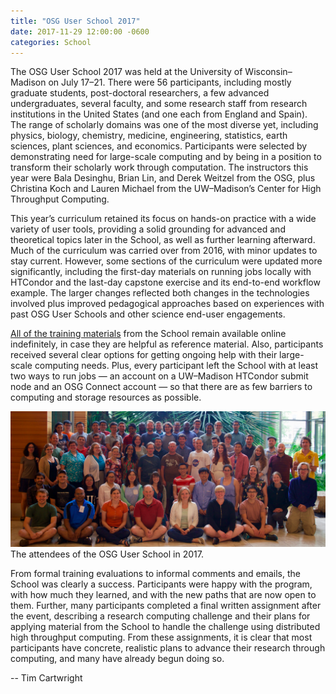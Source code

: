 ```yaml
---
title: "OSG User School 2017"
date: 2017-11-29 12:00:00 -0600
categories: School
---
```


The OSG User School 2017 was held at the University of Wisconsin–Madison on July 17–21.
There were 56 participants, including mostly graduate students, post-doctoral researchers,
a few advanced undergraduates, several faculty, and some research staff from research
institutions in the United States (and one each from England and Spain). The range of
scholarly domains was one of the most diverse yet, including physics, biology, chemistry,
medicine, engineering, statistics, earth sciences, plant sciences, and economics. Participants
were selected by demonstrating need for large-scale computing and by being in a position
to transform their scholarly work through computation. The instructors this year were Bala
Desinghu, Brian Lin, and Derek Weitzel from the OSG, plus Christina Koch and Lauren Michael
from the UW–Madison’s Center for High Throughput Computing.

This year’s curriculum retained its focus on hands-on practice with a wide variety of user
tools, providing a solid grounding for advanced and theoretical topics later in the School,
as well as further learning afterward. Much of the curriculum was carried over from 2016,
with minor updates to stay current. However, some sections of the curriculum were updated
more significantly, including the first-day materials on running jobs locally with HTCondor
and the last-day capstone exercise and its end-to-end workflow example. The larger changes
reflected both changes in the technologies involved plus improved pedagogical approaches
based on experiences with past OSG User Schools and other science end-user engagements.

[All of the training materials](https://opensciencegrid.org/user-school-2017/) from
the School remain available online indefinitely, in case they are helpful as reference material.
Also, participants received several clear options for getting ongoing help with their large-scale
computing needs. Plus, every participant left the School with at least two ways to run jobs —
an account on a UW–Madison HTCondor submit node and an OSG Connect account — so that there
are as few barriers to computing and storage resources as possible.

<div class="media border border-primary rounded-left">
   <img class="mr-3" alt="The attendees of the OSG User School" src="/assets/images/osg_summer_school_2017.png">
   <div class="media-body">
     The attendees of the OSG User School in 2017.
   </div>
</div>

From formal training evaluations to informal comments and emails, the School was clearly a
success. Participants were happy with the program, with how much they learned, and with the
new paths that are now open to them. Further, many participants completed a final written
assignment after the event, describing a research computing challenge and their plans for
applying material from the School to handle the challenge using distributed high throughput
computing. From these assignments, it is clear that most participants have concrete, realistic
plans to advance their research through computing, and many have already begun doing so.

-- Tim Cartwright
